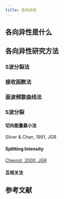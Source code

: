 ```yaml
---
title: 各向异性
---
```


## 各向异性是什么

## 各向异性研究方法

### S波分裂法

### 接收函数法

### 面波频散曲线法

### S波分裂

#### 切向能量最小法

Silver & Chan, 1991, JGR

#### Splitting Intensity

[Chevrot, 2000, JGR](http://dx.doi.org/10.1029/2000JB900199)

#### 互相关法

## 参考文献

